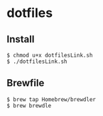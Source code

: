 dotfiles
========

## Install

```
$ chmod u+x dotfilesLink.sh
$ ./dotfilesLink.sh
```

## Brewfile

```
$ brew tap Homebrew/brewdler
$ brew brewdle
```
